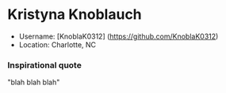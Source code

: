 # Kristyna Knoblauch

* Username: [KnoblaK0312] (https://github.com/KnoblaK0312)
* Location: Charlotte, NC 

### Inspirational quote

"blah blah blah"

